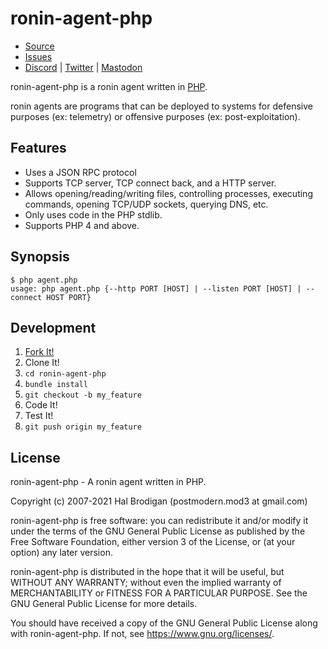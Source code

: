 # ronin-agent-php

* [Source](https://github.com/ronin-rb/ronin-agent-php)
* [Issues](https://github.com/ronin-rb/ronin-agent-php/issues)
* [Discord](https://discord.gg/6WAb3PsVX9) |
  [Twitter](https://twitter.com/ronin_rb) |
  [Mastodon](https://infosec.exchange/@ronin_rb)

ronin-agent-php is a ronin agent written in [PHP].

ronin agents are programs that can be deployed to systems for defensive purposes
(ex: telemetry) or offensive purposes (ex: post-exploitation).

## Features

* Uses a JSON RPC protocol
* Supports TCP server, TCP connect back, and a HTTP server.
* Allows opening/reading/writing files, controlling processes, executing
  commands, opening TCP/UDP sockets, querying DNS, etc.
* Only uses code in the PHP stdlib.
* Supports PHP 4 and above.

## Synopsis

```shell
$ php agent.php
usage: php agent.php {--http PORT [HOST] | --listen PORT [HOST] | --connect HOST PORT}
```

## Development

1. [Fork It!](https://github.com/ronin-rb/ronin-agent-php/fork)
2. Clone It!
3. `cd ronin-agent-php`
4. `bundle install`
5. `git checkout -b my_feature`
6. Code It!
7. Test It!
8. `git push origin my_feature`

## License

ronin-agent-php - A ronin agent written in PHP.

Copyright (c) 2007-2021 Hal Brodigan (postmodern.mod3 at gmail.com)

ronin-agent-php is free software: you can redistribute it and/or modify
it under the terms of the GNU General Public License as published by
the Free Software Foundation, either version 3 of the License, or
(at your option) any later version.

ronin-agent-php is distributed in the hope that it will be useful,
but WITHOUT ANY WARRANTY; without even the implied warranty of
MERCHANTABILITY or FITNESS FOR A PARTICULAR PURPOSE.  See the
GNU General Public License for more details.

You should have received a copy of the GNU General Public License
along with ronin-agent-php.  If not, see <https://www.gnu.org/licenses/>.

[PHP]: https://php.net
